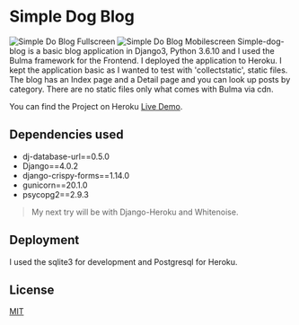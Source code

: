 # Simple Dog Blog
![Simple Do Blog Fullscreen](./media/blogFS.png)
![Simple Do Blog Mobilescreen](./media/blogMS.png)
Simple-dog-blog is a basic blog application in Django3, Python 3.6.10 and I used the Bulma framework for the Frontend. I deployed the application to Heroku. I kept the application basic as I wanted to test with 'collectstatic', static files. The blog has an Index page and a Detail page and you can look up posts by category. There are no static files only what comes with Bulma via cdn.

You can find the Project on Heroku [Live Demo](https://simple-dog-blog.herokuapp.com/).

## Dependencies used


- dj-database-url==0.5.0
- Django==4.0.2
- django-crispy-forms==1.14.0
- gunicorn==20.1.0
- psycopg2==2.9.3

> My next try will be with Django-Heroku and Whitenoise.

## Deployment

I used the sqlite3 for development and Postgresql for Heroku.

## License
[MIT](https://choosealicense.com/licenses/mit/)